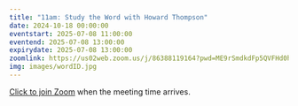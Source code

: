 ```yaml
---
title: "11am: Study the Word with Howard Thompson"
date: 2024-10-18 00:00:00
eventstart: 2025-07-08 11:00:00
eventend: 2025-07-08 13:00:00
expirydate: 2025-07-08 13:00:00
zoomlink: https://us02web.zoom.us/j/86388119164?pwd=ME9rSmdkdFp5QVFHd0hIbDZmNXhRQT09
img: images/wordID.jpg
---
```


[Click to join Zoom](https://us02web.zoom.us/j/86388119164?pwd=ME9rSmdkdFp5QVFHd0hIbDZmNXhRQT09) when the meeting time arrives.